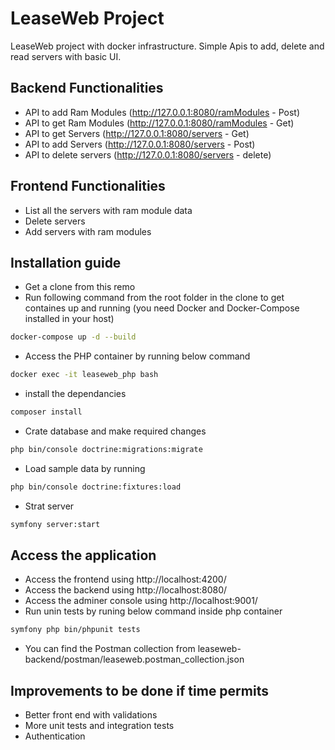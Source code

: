 # LeaseWeb Project
LeaseWeb project with docker infrastructure. Simple Apis to add, delete and read servers with basic UI.

## Backend Functionalities

* API to add Ram Modules (http://127.0.0.1:8080/ramModules - Post)
* API to get Ram Modules  (http://127.0.0.1:8080/ramModules - Get)
* API to get Servers  (http://127.0.0.1:8080/servers - Get)
* API to add Servers  (http://127.0.0.1:8080/servers - Post)
* API to delete servers  (http://127.0.0.1:8080/servers - delete)

## Frontend Functionalities

* List all the servers with ram module data
* Delete servers
* Add servers with ram modules

## Installation guide

 * Get a clone from this remo
 * Run following command from the root folder in the clone to get containes up and running (you need Docker and Docker-Compose installed in your host)
 ```bash
docker-compose up -d --build
```
 * Access the PHP container by running below command
 ```bash
docker exec -it leaseweb_php bash
```
 * install the dependancies
 ```bash
composer install
```
 * Crate database and make required changes
 ```bash
php bin/console doctrine:migrations:migrate
```
 * Load sample data by running
  ```bash
 php bin/console doctrine:fixtures:load
 ```
 * Strat server
 ```bash
symfony server:start
```
 
 ## Access the application
 
 * Access the frontend using http://localhost:4200/
 * Access the backend using http://localhost:8080/
 * Access the adminer console using http://localhost:9001/
 * Run unin tests by runing below command inside php container
 ```bash
symfony php bin/phpunit tests
```
 * You can find the Postman collection from leaseweb-backend/postman/leaseweb.postman_collection.json

## Improvements to be done if time permits

* Better front end with validations
* More unit tests and integration tests
* Authentication


